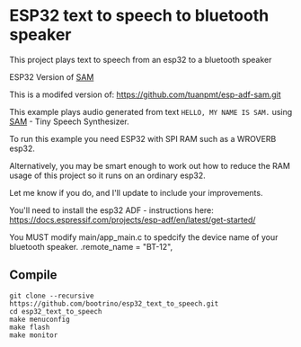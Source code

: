 # ESP32 text to speech to bluetooth speaker

This project plays text to speech from an esp32 to a bluetooth speaker

ESP32 Version of [SAM](https://github.com/s-macke/SAM)

This is a modifed version of: https://github.com/tuanpmt/esp-adf-sam.git

This example plays audio generated from text `HELLO, MY NAME IS SAM.` using [SAM](https://github.com/s-macke/SAM) - Tiny Speech Synthesizer.

To run this example you need ESP32 with SPI RAM such as a WROVERB esp32.

Alternatively, you may be smart enough to work out how to reduce the RAM usage of this project so it runs on an ordinary esp32.

Let me know if you do, and I'll update to include your improvements.

You'll need to install the esp32 ADF - instructions here: https://docs.espressif.com/projects/esp-adf/en/latest/get-started/

You MUST modify main/app_main.c to spedcify the device name of your bluetooth speaker.
        .remote_name = "BT-12",

## Compile

```
git clone --recursive https://github.com/bootrino/esp32_text_to_speech.git
cd esp32_text_to_speech
make menuconfig
make flash
make monitor

```
